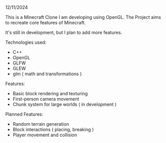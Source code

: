 12/11/2024

This is a Minecraft Clone I am developing using OpenGL.
The Project aims to recreate core features of Minecraft.

It's still in development, but I plan to add more features.

Technologies used:
- C++
- OpenGL
- GLFW
- GLEW
- glm ( math and transformations )

Features:
- Basic block rendering and texturing
- First-person camera movement
- Chunk system for large worlds ( in development )

Planned Features:
- Random terrain generation
- Block interactions ( placing, breaking )
- Player movement and collision
